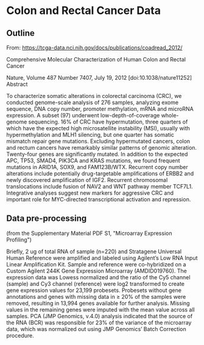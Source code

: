 # Colon and Rectal Cancer Data

## Outline

From: https://tcga-data.nci.nih.gov/docs/publications/coadread_2012/

Comprehensive Molecular Characterization of Human Colon and Rectal Cancer

Nature, Volume 487 Number 7407, July 19, 2012 [doi:10.1038/nature11252]
Abstract

To characterize somatic alterations in colorectal carcinoma (CRC), we conducted
genome-scale analysis of 276 samples, analyzing exome sequence, DNA copy
number, promoter methylation, mRNA and microRNA expression. A subset (97)
underwent low-depth-of-coverage whole-genome sequencing. 16% of CRC have
hypermutation, three quarters of which have the expected high microsatellite
instability (MSI), usually with hypermethylation and MLH1 silencing, but one
quarter has somatic mismatch repair gene mutations. Excluding hypermutated
cancers, colon and rectum cancers have remarkably similar patterns of genomic
alteration. Twenty-four genes are significantly mutated. In addition to the
expected APC, TP53, SMAD4, PIK3CA and KRAS mutations, we found frequent
mutations in ARID1A, SOX9, and FAM123B/WTX. Recurrent copy number alterations
include potentially drug-targetable amplifications of ERBB2 and newly
discovered amplification of IGF2. Recurrent chromosomal translocations include
fusion of NAV2 and WNT pathway member TCF7L1. Integrative analyses suggest new
markers for aggressive CRC and important role for MYC-directed transcriptional
activation and repression. 

## Data pre-processing

(from the Supplementary Material PDF S1, "Microarray Expression Profiling")

Briefly, 2 ug of total RNA of sample (n=220) and Stratagene Universal Human
Reference were amplified and labeled using Agilent’s Low RNA Input Linear
Amplification Kit. Sample and reference were co-hybridized on a Custom Agilent
244K Gene Expression Microarray (AMDID019760). The expression data was Lowess
normalized and the ratio of the Cy5 channel (sample) and Cy3 channel
(reference) were log2 transformed to create gene expression values for 23,199
probesets. Probesets without gene annotations and genes with missing data in ≥
20% of the samples were removed, resulting in 13,994 genes available for
further analysis. Missing values in the remaining genes were imputed with the
mean value across all samples. PCA (JMP Genomics, v.4.0) analysis indicated
that the source of the RNA (BCR) was responsible for 23% of the variance of the
microarray data, which was normalized out using JMP Genomics’ Batch Correction
procedure.
